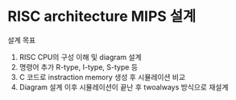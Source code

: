 # RISC architecture MIPS 설계

설계 목표
1. RISC CPU의 구성 이해 및 diagram 설계
2. 명령어 추가 R-type, I-type, S-type 등
3. C 코드로 instraction memory 생성 후 시뮬레이션 비교
4. Diagram 설계 이후 시뮬레이션이 끝난 후 twoalways 방식으로 재설계

